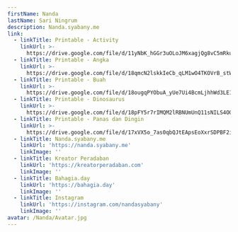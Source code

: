```yaml
---
firstName: Nanda
lastName: Sari Ningrum
description: Nanda.syabany.me
link:
  - linkTitle: Printable - Activity
    linkUrl: >-
      https://drive.google.com/file/d/11yNbK_hGGr3uOLoJM6xagjQg8vC5mRku/view?usp=sharing
  - linkTitle: Printable - Angka
    linkUrl: >-
      https://drive.google.com/file/d/18qmcN2lskkIeCb_qLM1wO4TKOVrB_stW/view?usp=sharing
  - linkTitle: Printable - Buah
    linkUrl: >-
      https://drive.google.com/file/d/18ougqPYObuA_yUe7Ui4BcmLjhhWd3LE1/view?usp=sharing
  - linkTitle: Printable - Dinosaurus
    linkUrl: >-
      https://drive.google.com/file/d/18pFY5r7rIMQM2lRBNUmUnQ11sNILS4OQ/view?usp=sharing
  - linkTitle: Printable - Panas dan Dingin
    linkUrl: >-
      https://drive.google.com/file/d/17xVX5o_7as0qbQJtEApsEoXxrSDPBF2i/view?usp=sharing
  - linkTitle: Nanda.syabany.me
    linkUrl: 'https://nanda.syabany.me'
    linkImage: ''
  - linkTitle: Kreator Peradaban
    linkUrl: 'https://kreatorperadaban.com'
    linkImage: ''
  - linkTitle: Bahagia.day
    linkUrl: 'https://bahagia.day'
    linkImage: ''
  - linkTitle: Instagram
    linkUrl: 'https://instagram.com/nandasyabany'
    linkImage: ''
avatar: /Nanda/Avatar.jpg
---
```










































